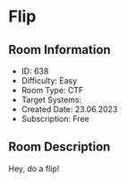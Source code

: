﻿# Flip

## Room Information
- ID: 638
- Difficulty: Easy
- Room Type: CTF
- Target Systems: 
- Created Date: 23.06.2023
- Subscription: Free

## Room Description
Hey, do a flip!
